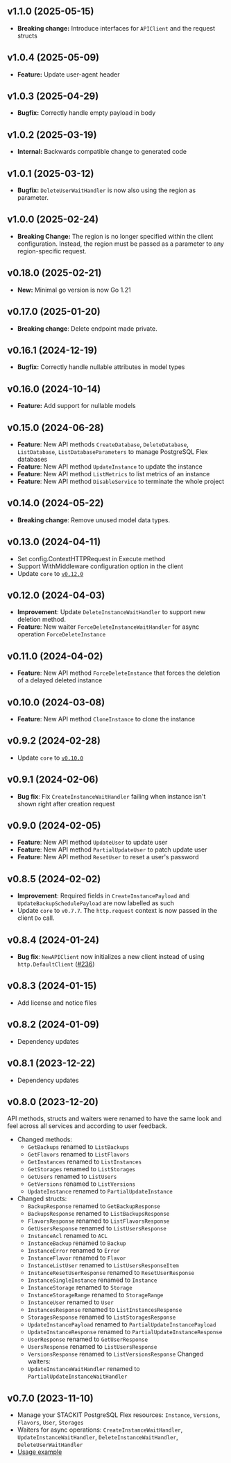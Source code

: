 ## v1.1.0 (2025-05-15)
- **Breaking change:** Introduce interfaces for `APIClient` and the request structs

## v1.0.4 (2025-05-09)
- **Feature:** Update user-agent header

## v1.0.3 (2025-04-29)
- **Bugfix:** Correctly handle empty payload in body

## v1.0.2 (2025-03-19)
- **Internal:** Backwards compatible change to generated code

## v1.0.1 (2025-03-12)
- **Bugfix:** `DeleteUserWaitHandler` is now also using the region as parameter.

## v1.0.0 (2025-02-24)
- **Breaking Change:** The region is no longer specified within the client configuration. Instead, the region must be passed as a parameter to any region-specific request.

## v0.18.0 (2025-02-21)
- **New:** Minimal go version is now Go 1.21

## v0.17.0 (2025-01-20)
- **Breaking change**: Delete endpoint made private.

## v0.16.1 (2024-12-19)
- **Bugfix:** Correctly handle nullable attributes in model types

## v0.16.0 (2024-10-14)

- **Feature:** Add support for nullable models

## v0.15.0 (2024-06-28)

- **Feature**: New API methods `CreateDatabase`, `DeleteDatabase`, `ListDatabase`, `ListDatabaseParameters` to manage PostgreSQL Flex databases
- **Feature**: New API method `UpdateInstance` to update the instance
- **Feature**: New API method `ListMetrics` to list metrics of an instance
- **Feature**: New API method `DisableService` to terminate the whole project

## v0.14.0 (2024-05-22)

- **Breaking change**: Remove unused model data types.

## v0.13.0 (2024-04-11)

- Set config.ContextHTTPRequest in Execute method
- Support WithMiddleware configuration option in the client
- Update `core` to [`v0.12.0`](../../core/CHANGELOG.md#v0120-2024-04-11)

## v0.12.0 (2024-04-03)

- **Improvement**: Update `DeleteInstanceWaitHandler` to support new deletion method.
- **Feature**: New waiter `ForceDeleteInstanceWaitHandler` for async operation `ForceDeleteInstance`

## v0.11.0 (2024-04-02)

- **Feature**: New API method `ForceDeleteInstance` that forces the deletion of a delayed deleted instance

## v0.10.0 (2024-03-08)

- **Feature**: New API method `CloneInstance` to clone the instance

## v0.9.2 (2024-02-28)

- Update `core` to [`v0.10.0`](../../core/CHANGELOG.md#v0100-2024-02-27)

## v0.9.1 (2024-02-06)

- **Bug fix**: Fix `CreateInstanceWaitHandler` failing when instance isn't shown right after creation request

## v0.9.0 (2024-02-05)

- **Feature**: New API method `UpdateUser` to update user
- **Feature**: New API method `PartialUpdateUser` to patch update user
- **Feature**: New API method `ResetUser` to reset a user's password

## v0.8.5 (2024-02-02)

- **Improvement**: Required fields in `CreateInstancePayload` and `UpdateBackupSchedulePayload` are now labelled as such
- Update `core` to `v0.7.7`. The `http.request` context is now passed in the client `Do` call.

## v0.8.4 (2024-01-24)

- **Bug fix**: `NewAPIClient` now initializes a new client instead of using `http.DefaultClient` ([#236](https://github.com/stackitcloud/stackit-sdk-go/issues/236))

## v0.8.3 (2024-01-15)

- Add license and notice files

## v0.8.2 (2024-01-09)

- Dependency updates

## v0.8.1 (2023-12-22)

- Dependency updates

## v0.8.0 (2023-12-20)

API methods, structs and waiters were renamed to have the same look and feel across all services and according to user feedback.

- Changed methods:
  - `GetBackups` renamed to `ListBackups`
  - `GetFlavors` renamed to `ListFlavors`
  - `GetInstances` renamed to `ListInstances`
  - `GetStorages` renamed to `ListStorages`
  - `GetUsers` renamed to `ListUsers`
  - `GetVersions` renamed to `ListVersions`
  - `UpdateInstance` renamed to `PartialUpdateInstance`
- Changed structs:
  - `BackupResponse` renamed to `GetBackupResponse`
  - `BackupsResponse` renamed to `ListBackupsResponse`
  - `FlavorsResponse` renamed to `ListFlavorsResponse`
  - `GetUsersResponse` renamed to `ListUsersResponse`
  - `InstanceAcl` renamed to `ACL`
  - `InstanceBackup` renamed to `Backup`
  - `InstanceError` renamed to `Error`
  - `InstanceFlavor` renamed to `Flavor`
  - `InstanceListUser` renamed to `ListUsersResponseItem`
  - `InstanceResetUserResponse` renamed to `ResetUserResponse`
  - `InstanceSingleInstance` renamed to `Instance`
  - `InstanceStorage` renamed to `Storage`
  - `InstanceStorageRange` renamed to `StorageRange`
  - `InstanceUser` renamed to `User`
  - `InstancesResponse` renamed to `ListInstancesResponse`
  - `StoragesResponse` renamed to `ListStoragesResponse`
  - `UpdateInstancePayload` renamed to `PartialUpdateInstancePayload`
  - `UpdateInstanceResponse` renamed to `PartialUpdateInstanceResponse`
  - `UserResponse` renamed to `GetUserResponse`
  - `UsersResponse` renamed to `ListUsersResponse`
  - `VersionsResponse` renamed to `ListVersionsResponse`
    Changed waiters:
  - `UpdateInstanceWaitHandler` renamed to `PartialUpdateInstanceWaitHandler`

## v0.7.0 (2023-11-10)

- Manage your STACKIT PostgreSQL Flex resources: `Instance`, `Versions`, `Flavors`, `User`, `Storages`
- Waiters for async operations: `CreateInstanceWaitHandler`, `UpdateInstanceWaitHandler`, `DeleteInstanceWaitHandler`, `DeleteUserWaitHandler`
- [Usage example](https://github.com/stackitcloud/stackit-sdk-go/tree/main/examples/postgresflex)
